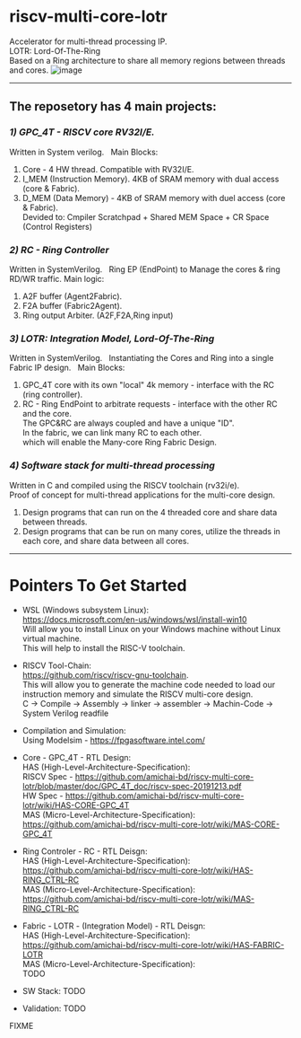 # riscv-multi-core-lotr
Accelerator for multi-thread processing IP.     
LOTR:  Lord-Of-The-Ring  
Based on a Ring architecture to share all memory regions between threads and cores.
![image](https://user-images.githubusercontent.com/81047407/131712270-aa066bfa-5a27-4547-9d5e-5dab767a269c.png)
*** 
## The reposetory has 4 main projects:
### *1) GPC_4T - RISCV core RV32I/E.*  
Written  in System verilog.  
Main Blocks:
1. Core - 4 HW thread. Compatible with RV32I/E.
2. I_MEM (Instruction Memory). 4KB of SRAM memory with dual access (core & Fabric).
3. D_MEM (Data Memory) - 4KB of SRAM memory with duel access (core & Fabric).    
Devided to: Cmpiler Scratchpad + Shared MEM Space + CR Space (Control Registers)

### *2) RC - Ring Controller*  
Written  in SystemVerilog.  
Ring EP (EndPoint) to Manage the cores & ring RD/WR traffic.
Main logic:
1. A2F buffer (Agent2Fabric).
2. F2A buffer (Fabric2Agent).
3. Ring output Arbiter. (A2F,F2A,Ring input)

### *3) LOTR: Integration Model, Lord-Of-The-Ring*  
Written  in SystemVerilog.  
Instantiating the Cores and Ring into a single Fabric IP design.  
Main Blocks:  
1. GPC_4T core with its own "local" 4k memory - interface with the RC (ring controller).  
2. RC - Ring EndPoint to arbitrate requests - interface with the other RC and the core.  
The GPC&RC are always coupled and have a unique "ID".  
In the fabric, we can link many RC to each other.  
which will enable the Many-core Ring Fabric Design.  
  
### *4) Software stack for multi-thread processing*  
Written in C and compiled using the RISCV toolchain (rv32i/e).  
Proof of concept for multi-thread applications for the multi-core design.  
1. Design programs that can run on the 4 threaded core and share data between threads.  
2. Design programs that can be run on many cores, utilize the threads in each core, and share data between all cores.


***


# Pointers To Get Started
- WSL (Windows subsystem Linux):  
https://docs.microsoft.com/en-us/windows/wsl/install-win10  
Will allow you to install Linux on your Windows machine without Linux virtual machine.  
This will help to install the RISC-V toolchain.  
- RISCV Tool-Chain:  
https://github.com/riscv/riscv-gnu-toolchain.  
This will allow you to generate the machine code needed to load our instruction memory and simulate the RISCV multi-core design.  
C -> Compile -> Assembly -> linker -> assembler -> Machin-Code -> System Verilog readfile  

- Compilation and Simulation:  
Using Modelsim - https://fpgasoftware.intel.com/


- Core - GPC_4T - RTL Design:   
HAS (High-Level-Architecture-Specification):     
RISCV Spec - https://github.com/amichai-bd/riscv-multi-core-lotr/blob/master/doc/GPC_4T_doc/riscv-spec-20191213.pdf   
HW Spec - https://github.com/amichai-bd/riscv-multi-core-lotr/wiki/HAS-CORE-GPC_4T  
MAS (Micro-Level-Architecture-Specification):  
https://github.com/amichai-bd/riscv-multi-core-lotr/wiki/MAS-CORE-GPC_4T  

- Ring Controler - RC - RTL Deisgn:     
HAS (High-Level-Architecture-Specification):      
https://github.com/amichai-bd/riscv-multi-core-lotr/wiki/HAS-RING_CTRL-RC  
MAS (Micro-Level-Architecture-Specification):  
https://github.com/amichai-bd/riscv-multi-core-lotr/wiki/MAS-RING_CTRL-RC  

- Fabric - LOTR - (Integration Model) - RTL Deisgn:     
HAS (High-Level-Architecture-Specification):  
https://github.com/amichai-bd/riscv-multi-core-lotr/wiki/HAS-FABRIC-LOTR  
MAS (Micro-Level-Architecture-Specification):  
TODO

- SW Stack: TODO  

- Validation: TODO



FIXME

# 
